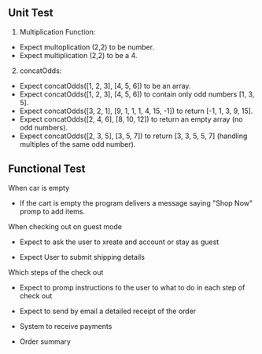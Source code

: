 ## Unit Test
1. Multiplication Function:

- Expect multoplication (2,2) to be  number.
- Expect multiplication (2,2) to be a 4.

2. concatOdds:

- Expect concatOdds([1, 2, 3], [4, 5, 6]) to be an array.
- Expect concatOdds([1, 2, 3], [4, 5, 6]) to contain only odd numbers [1, 3, 5].
- Expect concatOdds([3, 2, 1], [9, 1, 1, 1, 4, 15, -1]) to return [-1, 1, 3, 9, 15].
- Expect concatOdds([2, 4, 6], [8, 10, 12]) to return an empty array (no odd numbers).
- Expect concatOdds([2, 3, 5], [3, 5, 7]) to return [3, 3, 5, 5, 7] (handling multiples of the same odd number).


## Functional Test
When car is empty

- If the cart is empty the program delivers a message saying "Shop Now" promp to add items.

When checking out on guest mode

- Expect to ask the user to xreate and account or stay as guest

- Expect User to submit shipping details

Which steps of the check out 

- Expect to promp instructions to the user to what to do in each step of check out

- Expect to send by email a detailed receipt of the order 

- System to receive payments 

- Order summary



